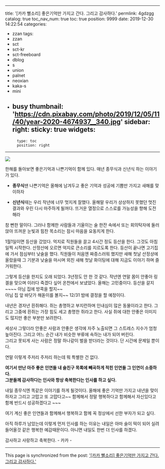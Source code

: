 
---
title: '[카카 뻘소리]  좋은기억만 가지고 간다.  그리고 감사하다.'
permlink: 4gdzgg
catalog: true
toc_nav_num: true
toc: true
position: 9999
date: 2019-12-30 14:22:54
categories:
- zzan
tags:
- zzan
- sct
- sct-kr
- sct-freeboard
- dblog
- s
- union
- palnet
- neoxian
- kaka-s
- mini
- busy
thumbnail: 'https://cdn.pixabay.com/photo/2019/12/05/11/40/year-2020-4674937__340.jpg'
sidebar:
    right:
        sticky: true
widgets:
    -
        type: toc
        position: right
---


![](https://cdn.pixabay.com/photo/2019/12/05/11/40/year-2020-4674937__340.jpg)


한해를 돌아보면 좋은기억과 나쁜기억이 함께 있다. 
매년 종무식과 신년식 하는 이야기가 있다.

- **종무식**땐 나쁜기억은 올해에 남겨두고 
좋은 기억과 성공에 기쁨만 가지고 새해를 맞이하자

- **신년식**때는 우리 작년에 너무 멋지게 잘했다. 
올해말 우리가 상상하지 못했던 멋진 결과와 우린 다시
마주하게 될꺼다.  뜨거운 열정으로 스스로를 가능성을 향해 도전해라

참 뻔한 말이다. 
그러나 함께한 사람들과  기울이는 술 한잔 속에서 
또는 회의탁자에 둘러앉아 뜨꺼운 눈빛과 힘찬 목소리는 
잠시 마음을 요동치게 한다. 

1월1일이면 등산을 갔었다. 
억지로 직원들을 끌고 4시간 정도 등산을 한다.
그것도 아침 일찍 시작한다.  산정산에 오르면  억지로
큰소리를 지르도록 한다.  등산이 끝나면 고기집에 가서
점심부터 낮술을 했다.  직원들이 처음엔 짜증스러워 했지만
새해 첫날 산정상에 올랐을때 그 기분과 낮술을 마시며
외친 새해  첫날 화이팅에 대해 지금도 이야기 하며 즐거워한다.

그렇게 등산을 한지도 오래 되었다. 3년정도 안 한 것 같다.
작년엔 연말  몸이 안좋아 링겔을 맞으며 이러다 죽겠다 싶어 
온천에서 보냈었다.  올해는 고민중이다. 
등산을 갈지 ~~~~  아님 집에 방콕을 할지~~  
아님 집 앞 바닷가 해돋이를 볼지~~
12/31 밤에 결정을 할 예정이다. 

내년은 경자년 흰쥐해다. 
쥐는 총명하고 부지런하며 인내심이 많은 동물이라고 한다.
그리고 그중에 흰쥐는 가장 힘도 세고 총명한  쥐라고 한다. 
사실 쥐에 대한 안좋은 이미지도 많지만 좋은 부분만 보려한다. 

세상사 그렇더라
안좋은 사람과 안좋은 생각에 자주 노출되면 그 스트레스
지수가 엄청 높아진다.  그리고 어느 순간 내가  비슷한 부류에
속하는 내가 되어 버린다.  
그리고 못되게 사는 사람은 정말 하나같이 벌을  받더라는 것이다. 
단 시간에 문제일 뿐이다. 

연말 이렇게 주저리 주저리 하는데 뭐 특별한 건 없다. 

**여기서 만난 아주 좋은 인연들
내 술친구 목록에 빼곡하게 적힌 인연들 그 인연이 소중하다.  
그분들께 감사하다는 인사와 항상 축복한다는 인사를 하고 싶다.**

내일 종무식엔 똑같은 이야기를 하게 될것이다. 
올해에 좋은 기억만 가지고 내년을 맞이하자고 
그리고 고맙고 또 고맙다고~~
함께해서 정말 행복하다고 함께해서 자신있다고
함께 반드시 성공하겠다고 ~~~

여기 계신 좋은 인연들과 함께해서 행복하고
함께 꼭 정상에서 선한 부자가 되고 싶다. 

아직 하루가 남았는데 이렇게 먼저 인사를 하는 이유는
내일은 아마 술이 떡이 되어 실려 들어올것 같은 행복한 
예감때문이다.  아니면 내일도 한번 더 인사를 하겠다.

감사하고 사랑하고 축복한다. - 카카 -

- - -

This page is synchronized from the post: ['[카카 뻘소리]  좋은기억만 가지고 간다.  그리고 감사하다.'](https://steemit.com/@kibumh/4gdzgg)
